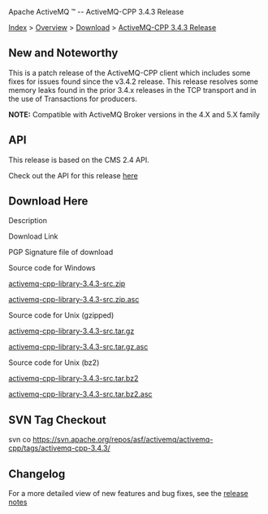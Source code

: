 Apache ActiveMQ ™ -- ActiveMQ-CPP 3.4.3 Release 

[Index](index.html) > [Overview](overview.html) > [Download](download.html) > [ActiveMQ-CPP 3.4.3 Release](activemq-cpp-343-release.html)

New and Noteworthy
------------------

This is a patch release of the ActiveMQ-CPP client which includes some fixes for issues found since the v3.4.2 release. This release resolves some memory leaks found in the prior 3.4.x releases in the TCP transport and in the use of Transactions for producers.

  

**NOTE:** Compatible with ActiveMQ Broker versions in the 4.X and 5.X family

API
---

This release is based on the CMS 2.4 API.

Check out the API for this release [here](http://activemq.apache.org/cms/api_docs/activemqcpp-3.4.0/html)

Download Here
-------------

Description

Download Link

PGP Signature file of download

Source code for Windows

[activemq-cpp-library-3.4.3-src.zip](http://www.apache.org/dyn/closer.cgi/activemq/activemq-cpp/source/activemq-cpp-library-3.4.3-src.zip)

[activemq-cpp-library-3.4.3-src.zip.asc](http://www.apache.org/dist/activemq/activemq-cpp/source/activemq-cpp-library-3.4.3-src.zip.asc)

Source code for Unix (gzipped)

[activemq-cpp-library-3.4.3-src.tar.gz](http://www.apache.org/dyn/closer.cgi/activemq/activemq-cpp/source/activemq-cpp-library-3.4.3-src.tar.gz)

[activemq-cpp-library-3.4.3-src.tar.gz.asc](http://www.apache.org/dist/activemq/activemq-cpp/source/activemq-cpp-library-3.4.3-src.tar.gz.asc)

Source code for Unix (bz2)

[activemq-cpp-library-3.4.3-src.tar.bz2](http://www.apache.org/dyn/closer.cgi/activemq/activemq-cpp/source/activemq-cpp-library-3.4.3-src.tar.bz2)

[activemq-cpp-library-3.4.3-src.tar.bz2.asc](http://www.apache.org/dist/activemq/activemq-cpp/source/activemq-cpp-library-3.4.3-src.tar.bz2.asc)

SVN Tag Checkout
----------------

svn co https://svn.apache.org/repos/asf/activemq/activemq-cpp/tags/activemq-cpp-3.4.3/

Changelog
---------

For a more detailed view of new features and bug fixes, see the [release notes](https://issues.apache.org/jira/secure/ReleaseNote.jspa?projectId=12311207&styleName=Html&version=12321240)

